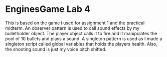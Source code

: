 # EnginesGame Lab 4

This is based on the game i used for assignment 1 and the practical midterm. 
An observer pattern is used to call sound effects by my bulletholder object. The player object calls it to fire and it manipulates the pool of 10 bullets and plays a sound.
A singleton pattern is used as I made a singleton script called global variables that holds the players health.
Also, the shooting sound is just my voice pitch shifted.